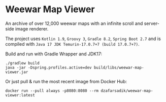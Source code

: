# Weewar Map Viewer

An archive of over 12,000 weewar maps with an infinite scroll and server-side image renderer.

The project uses `Kotlin 1.9`, `Groovy 3`, `Gradle 8.2`, `Spring Boot 2.7` and is compiled with `Java 17 JDK Temurin-17.0.7+7 (build 17.0.7+7)`.

Build and run with Gradle Wrapper and JDK17:
```
./gradlew build
java -jar -Dspring.profiles.active=dev build/libs/weewar-map-viewer.jar
```

Or just pull & run the most recent image from Docker Hub:
```
docker run --pull always -p8080:8080 --rm dzafarsadik/weewar-map-viewer:latest
```